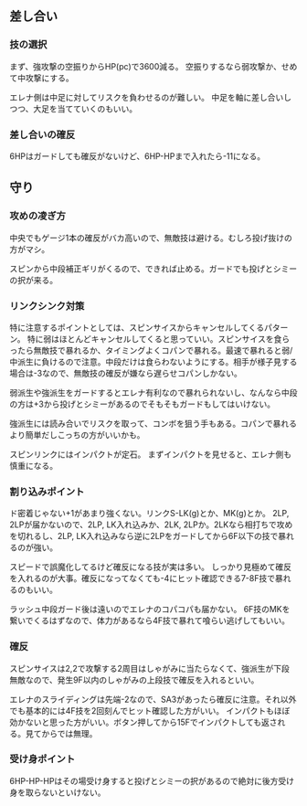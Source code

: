 ## 差し合い

### 技の選択

まず、強攻撃の空振りからHP(pc)で3600減る。
空振りするなら弱攻撃か、せめて中攻撃にする。

エレナ側は中足に対してリスクを負わせるのが難しい。
中足を軸に差し合いしつつ、大足を当てていくのもいい。

### 差し合いの確反

6HPはガードしても確反がないけど、6HP-HPまで入れたら-11になる。

## 守り

### 攻めの凌ぎ方

中央でもゲージ1本の確反がバカ高いので、無敵技は避ける。むしろ投げ抜けの方がマシ。

スピンから中段補正ギリがくるので、できれば止める。ガードでも投げとシミーの択が来る。

### リンクシンク対策

特に注意するポイントとしては、スピンサイスからキャンセルしてくるパターン。
特に弱はほとんどキャンセルしてくると思っていい。スピンサイスを食らったら無敵技で暴れるか、タイミングよくコパンで暴れる。最速で暴れると弱/中派生に負けるので注意。中段だけは食らわないようにする。相手が様子見する場合は-3なので、無敵技の確反が嫌なら遅らせコパンしかない。

弱派生や強派生をガードするとエレナ有利なので暴れられないし、なんなら中段の方は+3から投げとシミーがあるのでそもそもガードもしてはいけない。

強派生には読み合いでリスクを取って、コンボを狙う手もある。コパンで暴れるより簡単だしこっちの方がいいかも。

スピンリンクにはインパクトが定石。
まずインパクトを見せると、エレナ側も慎重になる。

### 割り込みポイント

ド密着じゃない+1があまり強くない。リンクS-LK(g)とか、MK(g)とか。
2LP, 2LPが届かないので、2LP, LK入れ込みか、2LK, 2LPか。2LKなら相打ちで攻めを切れるし、2LP, LK入れ込みなら逆に2LPをガードしてから6F以下の技で暴れるのが強い。

スピードで誤魔化してるけど確反になる技が実は多い。
しっかり見極めて確反を入れるのが大事。確反になってなくても-4にヒット確認できる7-8F技で暴れるのもいい。

ラッシュ中段ガード後は遠いのでエレナのコパコパも届かない。
6F技のMKを繋いでくるはずなので、体力があるなら4F技で暴れて喰らい逃げしてもいい。

### 確反

スピンサイスは2,2で攻撃する2周目はしゃがみに当たらなくて、強派生が下段無敵なので、発生9F以内のしゃがみの上段技で確反を入れるといい。

エレナのスライディングは先端-2なので、SA3があったら確反に注意。それ以外でも基本的には4F技を2回刻んでヒット確認した方がいい。
インパクトもほぼ効かないと思った方がいい。ボタン押してから15Fでインパクトしても返される。見てからでは無理。

### 受け身ポイント

6HP-HP-HPはその場受け身すると投げとシミーの択があるので絶対に後方受け身を取らないといけない。

